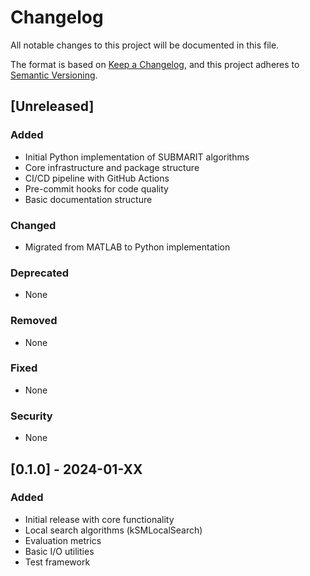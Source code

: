# Changelog

All notable changes to this project will be documented in this file.

The format is based on [Keep a Changelog](https://keepachangelog.com/en/1.0.0/),
and this project adheres to [Semantic Versioning](https://semver.org/spec/v2.0.0.html).

## [Unreleased]

### Added
- Initial Python implementation of SUBMARIT algorithms
- Core infrastructure and package structure
- CI/CD pipeline with GitHub Actions
- Pre-commit hooks for code quality
- Basic documentation structure

### Changed
- Migrated from MATLAB to Python implementation

### Deprecated
- None

### Removed
- None

### Fixed
- None

### Security
- None

## [0.1.0] - 2024-01-XX

### Added
- Initial release with core functionality
- Local search algorithms (kSMLocalSearch)
- Evaluation metrics
- Basic I/O utilities
- Test framework